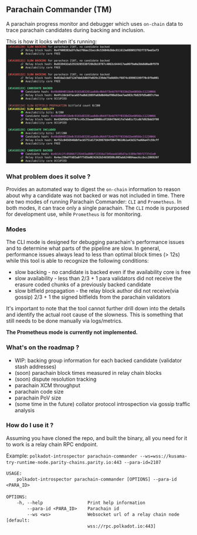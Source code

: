 ## Parachain Commander (TM)

A parachain progress monitor and debugger which uses `on-chain` data to trace parachain candidates during backing and inclusion.

This is how it looks when it's running:
![Tracing a parachain on Kusama](img/pc1.png)

### What problem does it solve ?

Provides an automated way to digest the `on-chain` information to reason about why a candidate was not backed or was not included in time.
There are two modes of running Parachain Commander: `CLI` and `Prometheus`. In both modes, it can trace only a single parachain. The `CLI` mode is purposed for development use, while `Prometheus` is for monitoring.

### Modes

The CLI mode is designed for debugging parachain's performance issues and to determine what parts of the pipeline are slow.
In general, performance issues always lead to less than optimal block times (> 12s) while this tool is able to recognize the following conditions:

- slow backing - no candidate is backed even if the availability core is free
- slow availability - less than 2/3 + 1 para validators did not receive the erasure coded chunks of a previously backed candidate
- slow bitfield propagation - the relay block author did not receive(via gossip) 2/3 + 1 the signed bitfields from the parachain validators

It's important to note that the tool cannot further drill down into the details and identify the actual root cause of the slowness. This is something that still needs to be done manually via logs/metrics.

**The Prometheus mode is currently not implemented.**

### What's on the roadmap ?

- WIP: backing group information for each backed candidate (validator stash addresses)
- (soon) parachain block times measured in relay chain blocks
- (soon) dispute resolution tracking
- parachain XCM throughput
- parachain code size
- parachain PoV size
- (some time in the future) collator protocol introspection via gossip traffic analysis

### How do I use it ?

Assuming you have cloned the repo, and built the binary, all you need for it to work is a relay chain RPC endpoint.

Example: `polkadot-introspector parachain-commander --ws=wss://kusama-try-runtime-node.parity-chains.parity.io:443 --para-id=2107`

```
USAGE:
    polkadot-introspector parachain-commander [OPTIONS] --para-id <PARA_ID>

OPTIONS:
    -h, --help                 Print help information
        --para-id <PARA_ID>    Parachain id
        --ws <ws>              Websocket url of a relay chain node [default:
                               wss://rpc.polkadot.io:443]
```

